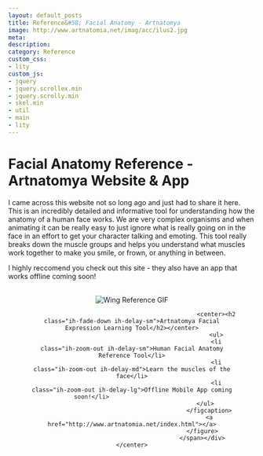 ```yaml
---
layout: default_posts
title: Reference&#58; Facial Anatomy - Artnatomya
image: http://www.artnatomia.net/imag/acc/ilus2.jpg
meta: 
description:
category: Reference
custom_css:
- lity
custom_js:
- jquery
- jquery.scrollex.min
- jquery.scrolly.min
- skel.min
- util
- main
- lity
---
```

<h1 class="major">Facial Anatomy Reference - Artnatomya Website &amp; App</h1>
I came across this website not so long ago and just had to share it here. This is an incredibly detailed and informative tool for understanding how the anatomy of a human face works. We are very complex organisms and when animating it can be really easy to just ignore what is really going on in the face in an effort to get your character talking and emoting. This tool really breaks down the muscle groups and helps you understand what muscles work together to make you smile, or frown, or anything in between.

I highly reccomend you check out this site - they also have an app that works offline coming soon! 
<br />
<br />

<center><div><span class="image "><figure class="imghvr-strip-shutter-up"><img src="http://www.artnatomia.net/imag/acc/ilus2.jpg" alt="Wing Reference GIF" />
                                                <figcaption>
                                                    
                                                    <center><h2 class="ih-fade-down ih-delay-sm">Artnatomya Facial Expression Learning Tool</h2></center>
                                                    <ul>
                                                    <li class="ih-zoom-out ih-delay-sm">Human Facial Anatomy Reference Tool</li>
                                                    <li class="ih-zoom-out ih-delay-md">Learn the muscles of the face</li>
                                                    <li class="ih-zoom-out ih-delay-lg">Offline Mobile App coming soon!</li>                       
                                                    </ul>                                        
                                                </figcaption>
                                                <a href="http://www.artnatomia.net/index.html"></a>
                                            </figure>
                                            </span></div></center>






